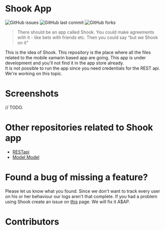 # Shook App

![GitHub issues](https://img.shields.io/github/issues-raw/shookapp/shookapp)
![GitHub last commit](https://img.shields.io/github/last-commit/shookapp/shookapp)
![GitHub forks](https://img.shields.io/github/forks/shookapp/shookapp)

> There should be an app called Shook. You could make agreements with it - like bets with friends etc. Then
you could say “but we Shook on it”

This is the idea of Shook. This repository is the place where all the files
related to the mobile xamarin based app are going. This app is under development
and you'll not find it in the app store already.<br>
It is not possible to run the app since you need credentials for the REST api.
We're working on this topic.

# Screenshots

// TODO.

# Other repositories related to Shook app

* [RESTapi](https://github.com/ShookApp/ShookREST)
* [Model Model](https://github.com/ShookApp/ShookModel)

# Found a bug of missing a feature?

Please let us know what you found. Since we don't want to track every user on
his or her behaviour our logs aren't that complete. If you had a problem using
Shook create an issue on [this](https://github.com/ShookApp/ShookApp/issues/new)
page. We will fix it A$AP.

# Contributors
